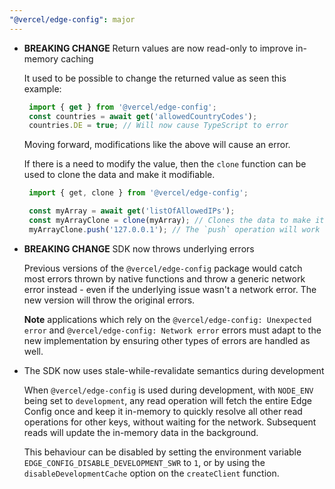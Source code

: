 ```yaml
---
"@vercel/edge-config": major
---
```


 - **BREAKING CHANGE** Return values are now read-only to improve in-memory caching

   It used to be possible to change the returned value as seen this example:

   ```typescript
    import { get } from '@vercel/edge-config';
    const countries = await get('allowedCountryCodes');
    countries.DE = true; // Will now cause TypeScript to error
   ```

   Moving forward, modifications like the above will cause an error.

   If there is a need to modify the value, then the `clone` function can be used to clone the data and make it modifiable.

   ```typescript
    import { get, clone } from '@vercel/edge-config';

    const myArray = await get('listOfAllowedIPs');
    const myArrayClone = clone(myArray); // Clones the data to make it modifiable
    myArrayClone.push('127.0.0.1'); // The `push` operation will work now
   ```

 - **BREAKING CHANGE** SDK now throws underlying errors

   Previous versions of the `@vercel/edge-config` package would catch most errors thrown by native functions and throw a generic network error instead - even if the underlying issue wasn't a network error. The new version will throw the original errors.
 
   **Note** applications which rely on the `@vercel/edge-config: Unexpected error` and `@vercel/edge-config: Network error` errors must adapt to the new implementation by ensuring other types of errors are handled as well.

 - The SDK now uses stale-while-revalidate semantics during development

   When `@vercel/edge-config` is used during development, with `NODE_ENV` being set to `development`, any read operation will fetch the entire Edge Config once and keep it in-memory to quickly resolve all other read operations for other keys, without waiting for the network. Subsequent reads will update the in-memory data in the background.

   This behaviour can be disabled by setting the environment variable `EDGE_CONFIG_DISABLE_DEVELOPMENT_SWR` to `1`, or by using the `disableDevelopmentCache` option on the `createClient` function.
